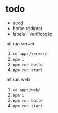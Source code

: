 # todo

- seed
- home redirect
- labels | verificação


init run server
1. `cd apps/server/`
2. `npm i`
3. `npm run build`
4. `npm run start`

init run web
1. `cd apps/web/`
2. `npm i`
3. `npm run build`
4. `npm run start`
